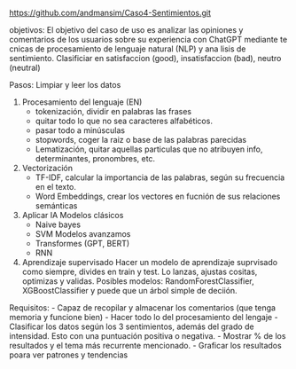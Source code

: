 https://github.com/andmansim/Caso4-Sentimientos.git

objetivos: El objetivo del caso de uso es analizar las opiniones y comentarios 
de los usuarios sobre su experiencia con ChatGPT mediante te cnicas de 
procesamiento de lenguaje natural (NLP) y ana lisis de sentimiento.
Clasificiar en satisfaccion (good), insatisfaccion (bad), neutro (neutral)

Pasos:
Limpiar y leer los datos 
1. Procesamiento del lenguaje (EN)
    - tokenización, dividir en palabras las frases
    - quitar todo lo que no sea caracteres alfabéticos. 
    - pasar todo a minúsculas
    - stopwords, coger la raiz o base de las palabras parecidas
    - Lematización, quitar aquellas particulas que no atribuyen info, determinantes, pronombres, etc. 
2. Vectorización
    - TF-IDF, calcular la importancia de las palabras, según su frecuencia en el texto. 
    - Word Embeddings, crear los vectores en fucnión de sus relaciones semánticas
3. Aplicar IA
    Modelos clásicos
    - Naive bayes
    - SVM 
    Modelos avanzamos
    - Transformes (GPT, BERT)
    - RNN
4. Aprendizaje supervisado
    Hacer un modelo de aprendizaje suprvisado como siempre, divides en train y test. Lo lanzas, ajustas cositas, optimizas y validas. 
    Posibles modelos: RandomForestClassifier, XGBoostClassifier y puede que un árbol simple de deciión. 

Requisitos:
    - Capaz de recopilar y almacenar los comentarios (que tenga memoria y funcione bien)
    - Hacer todo lo del procesamiento del lengaje 
    - Clasificar los datos según los 3 sentimientos, además del grado de intensidad. Esto con una puntuación positiva o negativa. 
    - Mostrar % de los resultados y el tema más recurrente mencionado. 
    - Graficar los resultados poara ver patrones y tendencias
